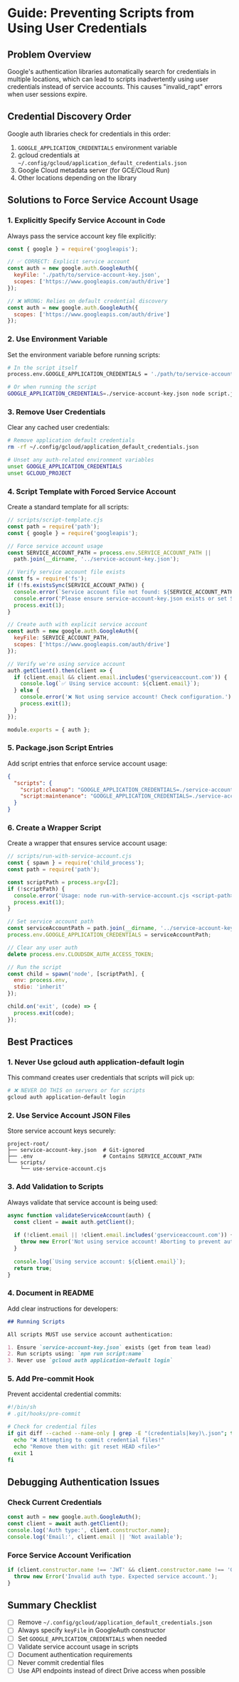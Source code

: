 # Guide: Preventing Scripts from Using User Credentials

## Problem Overview
Google's authentication libraries automatically search for credentials in multiple locations, which can lead to scripts inadvertently using user credentials instead of service accounts. This causes "invalid_rapt" errors when user sessions expire.

## Credential Discovery Order
Google auth libraries check for credentials in this order:
1. `GOOGLE_APPLICATION_CREDENTIALS` environment variable
2. gcloud credentials at `~/.config/gcloud/application_default_credentials.json`
3. Google Cloud metadata server (for GCE/Cloud Run)
4. Other locations depending on the library

## Solutions to Force Service Account Usage

### 1. Explicitly Specify Service Account in Code
Always pass the service account key file explicitly:

```javascript
const { google } = require('googleapis');

// ✅ CORRECT: Explicit service account
const auth = new google.auth.GoogleAuth({
  keyFile: './path/to/service-account-key.json',
  scopes: ['https://www.googleapis.com/auth/drive']
});

// ❌ WRONG: Relies on default credential discovery
const auth = new google.auth.GoogleAuth({
  scopes: ['https://www.googleapis.com/auth/drive']
});
```

### 2. Use Environment Variable
Set the environment variable before running scripts:

```bash
# In the script itself
process.env.GOOGLE_APPLICATION_CREDENTIALS = './path/to/service-account-key.json';

# Or when running the script
GOOGLE_APPLICATION_CREDENTIALS=./service-account-key.json node script.js
```

### 3. Remove User Credentials
Clear any cached user credentials:

```bash
# Remove application default credentials
rm -rf ~/.config/gcloud/application_default_credentials.json

# Unset any auth-related environment variables
unset GOOGLE_APPLICATION_CREDENTIALS
unset GCLOUD_PROJECT
```

### 4. Script Template with Forced Service Account
Create a standard template for all scripts:

```javascript
// scripts/script-template.cjs
const path = require('path');
const { google } = require('googleapis');

// Force service account usage
const SERVICE_ACCOUNT_PATH = process.env.SERVICE_ACCOUNT_PATH || 
  path.join(__dirname, '../service-account-key.json');

// Verify service account file exists
const fs = require('fs');
if (!fs.existsSync(SERVICE_ACCOUNT_PATH)) {
  console.error(`Service account file not found: ${SERVICE_ACCOUNT_PATH}`);
  console.error('Please ensure service-account-key.json exists or set SERVICE_ACCOUNT_PATH');
  process.exit(1);
}

// Create auth with explicit service account
const auth = new google.auth.GoogleAuth({
  keyFile: SERVICE_ACCOUNT_PATH,
  scopes: ['https://www.googleapis.com/auth/drive']
});

// Verify we're using service account
auth.getClient().then(client => {
  if (client.email && client.email.includes('gserviceaccount.com')) {
    console.log(`✅ Using service account: ${client.email}`);
  } else {
    console.error('❌ Not using service account! Check configuration.');
    process.exit(1);
  }
});

module.exports = { auth };
```

### 5. Package.json Script Entries
Add script entries that enforce service account usage:

```json
{
  "scripts": {
    "script:cleanup": "GOOGLE_APPLICATION_CREDENTIALS=./service-account-key.json node scripts/cleanup.cjs",
    "script:maintenance": "GOOGLE_APPLICATION_CREDENTIALS=./service-account-key.json node scripts/maintenance.cjs"
  }
}
```

### 6. Create a Wrapper Script
Create a wrapper that ensures service account usage:

```javascript
// scripts/run-with-service-account.cjs
const { spawn } = require('child_process');
const path = require('path');

const scriptPath = process.argv[2];
if (!scriptPath) {
  console.error('Usage: node run-with-service-account.cjs <script-path>');
  process.exit(1);
}

// Set service account path
const serviceAccountPath = path.join(__dirname, '../service-account-key.json');
process.env.GOOGLE_APPLICATION_CREDENTIALS = serviceAccountPath;

// Clear any user auth
delete process.env.CLOUDSDK_AUTH_ACCESS_TOKEN;

// Run the script
const child = spawn('node', [scriptPath], {
  env: process.env,
  stdio: 'inherit'
});

child.on('exit', (code) => {
  process.exit(code);
});
```

## Best Practices

### 1. Never Use gcloud auth application-default login
This command creates user credentials that scripts will pick up:
```bash
# ❌ NEVER DO THIS on servers or for scripts
gcloud auth application-default login
```

### 2. Use Service Account JSON Files
Store service account keys securely:
```
project-root/
├── service-account-key.json  # Git-ignored
├── .env                      # Contains SERVICE_ACCOUNT_PATH
└── scripts/
    └── use-service-account.cjs
```

### 3. Add Validation to Scripts
Always validate that service account is being used:

```javascript
async function validateServiceAccount(auth) {
  const client = await auth.getClient();
  
  if (!client.email || !client.email.includes('gserviceaccount.com')) {
    throw new Error('Not using service account! Aborting to prevent auth errors.');
  }
  
  console.log(`Using service account: ${client.email}`);
  return true;
}
```

### 4. Document in README
Add clear instructions for developers:

```markdown
## Running Scripts

All scripts MUST use service account authentication:

1. Ensure `service-account-key.json` exists (get from team lead)
2. Run scripts using: `npm run script:name`
3. Never use `gcloud auth application-default login`
```

### 5. Add Pre-commit Hook
Prevent accidental credential commits:

```bash
#!/bin/sh
# .git/hooks/pre-commit

# Check for credential files
if git diff --cached --name-only | grep -E "(credentials|key)\.json"; then
  echo "❌ Attempting to commit credential files!"
  echo "Remove them with: git reset HEAD <file>"
  exit 1
fi
```

## Debugging Authentication Issues

### Check Current Credentials
```javascript
const auth = new google.auth.GoogleAuth();
const client = await auth.getClient();
console.log('Auth type:', client.constructor.name);
console.log('Email:', client.email || 'Not available');
```

### Force Service Account Verification
```javascript
if (client.constructor.name !== 'JWT' && client.constructor.name !== 'GoogleAuth') {
  throw new Error('Invalid auth type. Expected service account.');
}
```

## Summary Checklist
- [ ] Remove `~/.config/gcloud/application_default_credentials.json`
- [ ] Always specify `keyFile` in GoogleAuth constructor
- [ ] Set `GOOGLE_APPLICATION_CREDENTIALS` when needed
- [ ] Validate service account usage in scripts
- [ ] Document authentication requirements
- [ ] Never commit credential files
- [ ] Use API endpoints instead of direct Drive access when possible